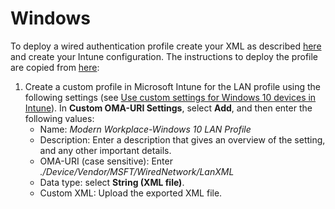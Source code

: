 # Windows

To deploy a wired authentication profile create your XML as described [here ](wired-xml.md) and create your Intune configuration. The instructions to deploy the profile are copied from [here](https://docs.microsoft.com/en-us/microsoft-365/managed-desktop/get-ready/certs-wifi-lan?view=o365-worldwide#deploy-a-lan-profile):

1. Create a custom profile in Microsoft Intune for the LAN profile using the following settings \(see [Use custom settings for Windows 10 devices in Intune](https://docs.microsoft.com/en-us/intune/custom-settings-windows-10)\). In **Custom OMA-URI Settings**, select **Add**, and then enter the following values:
   * Name: _Modern Workplace-Windows 10 LAN Profile_
   * Description: Enter a description that gives an overview of the setting, and any other important details.
   * OMA-URI \(case sensitive\): Enter _./Device/Vendor/MSFT/WiredNetwork/LanXML_
   * Data type: select **String \(XML file\)**.
   * Custom XML: Upload the exported XML file.

